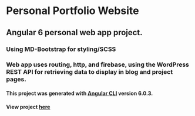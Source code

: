 
# Personal Portfolio Website

## Angular 6 personal web app project.

### Using MD-Bootstrap for styling/SCSS

### Web app uses routing, http, and firebase, using the WordPress REST API for retrieving data to display in blog and project pages.

#### This project was generated with [Angular CLI](https://github.com/angular/angular-cli) version 6.0.3.
#### View project [here](https://allen-pavic-wd.firebaseapp.com/) 

